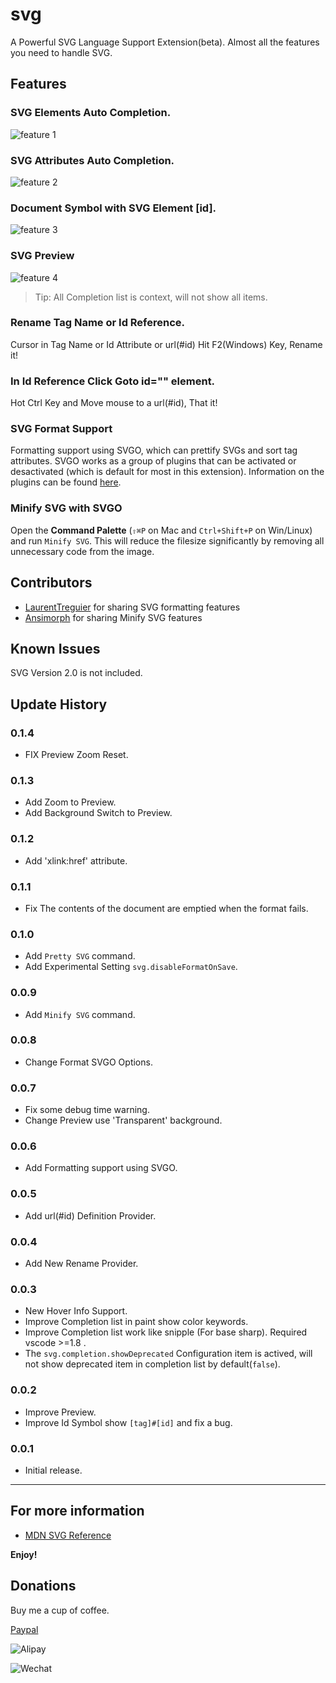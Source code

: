 # svg

A Powerful SVG Language Support Extension(beta).
Almost all the features you need to handle SVG.

## Features

### SVG Elements Auto Completion.

![feature 1](https://github.com/lishu/vscode-svg/raw/master/images/f1.png)

### SVG Attributes Auto Completion.

![feature 2](https://github.com/lishu/vscode-svg/raw/master/images/f2.png)

### Document Symbol with SVG Element [id].

![feature 3](https://github.com/lishu/vscode-svg/raw/master/images/f3.png)

### SVG Preview

![feature 4](https://github.com/lishu/vscode-svg/raw/master/images/f4.png)

> Tip: All Completion list is context, will not show all items.

### Rename Tag Name or Id Reference.

Cursor in Tag Name or Id Attribute or url(#id) Hit F2(Windows) Key, Rename it!

### In Id Reference Click Goto id="" element.

Hot Ctrl Key and Move mouse to a url(#id), That it!

### SVG Format Support
Formatting support using SVGO, which can prettify SVGs and sort tag attributes.
SVGO works as a group of plugins that can be activated or desactivated (which is default for most in this extension).
Information on the plugins can be found [here](https://www.npmjs.com/package/svgo).

### Minify SVG with SVGO

Open the **Command Palette** (`⇧⌘P` on Mac and `Ctrl+Shift+P` on Win/Linux) and run `Minify SVG`. This will reduce the filesize significantly by removing all unnecessary code from the image.

## Contributors

* [LaurentTreguier](https://github.com/LaurentTreguier) for sharing SVG formatting features
* [Ansimorph](https://github.com/Ansimorph) for sharing Minify SVG features

## Known Issues

SVG Version 2.0 is not included.

## Update History

### 0.1.4
* FIX Preview Zoom Reset.

### 0.1.3
* Add Zoom to Preview.
* Add Background Switch to Preview.

### 0.1.2
* Add 'xlink:href' attribute.

### 0.1.1
* Fix The contents of the document are emptied when the format fails.

### 0.1.0
* Add `Pretty SVG` command.
* Add Experimental Setting `svg.disableFormatOnSave`.

### 0.0.9
* Add `Minify SVG` command.

### 0.0.8
* Change Format SVGO Options.

### 0.0.7
* Fix some debug time warning.
* Change Preview use 'Transparent' background.

### 0.0.6
* Add Formatting support using SVGO.

### 0.0.5
* Add url(#id) Definition Provider.

### 0.0.4
* Add New Rename Provider.

### 0.0.3
* New Hover Info Support.
* Improve Completion list in paint show color keywords.
* Improve Completion list work like snipple (For base sharp). Required vscode >=1.8 .
* The `svg.completion.showDeprecated` Configuration item is actived, will not show deprecated item in completion list by default(`false`).

### 0.0.2

* Improve Preview.
* Improve Id Symbol show `[tag]#[id]` and fix a bug.

### 0.0.1

* Initial release.

-----------------------------------------------------------------------------------------------------------
## For more information

* [MDN SVG Reference](https://developer.mozilla.org/en-US/docs/Web/SVG)

**Enjoy!**

## Donations
Buy me a cup of coffee.

[Paypal](https://www.paypal.me/jockli)

![Alipay](https://github.com/lishu/vscode-svg/raw/master/images/alipay.jpg)

![Wechat](https://github.com/lishu/vscode-svg/raw/master/images/wechatpay.jpg)